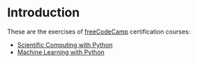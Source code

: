 # Introduction

These are the exercises of [freeCodeCamp](https://www.freecodecamp.org/) certification courses:  

- [Scientific Computing with Python](https://www.freecodecamp.org/learn/scientific-computing-with-python/)
- [Machine Learning with Python](https://www.freecodecamp.org/learn/machine-learning-with-python/)
